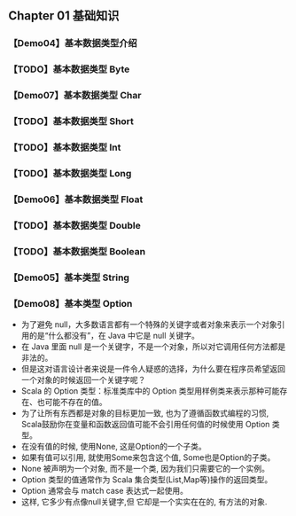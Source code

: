 ## Chapter 01 基础知识

### 【Demo04】基本数据类型介绍

### 【TODO】基本数据类型 Byte

### 【Demo07】基本数据类型 Char

### 【TODO】基本数据类型 Short

### 【TODO】基本数据类型 Int

### 【TODO】基本数据类型 Long

### 【Demo06】基本数据类型 Float

### 【TODO】基本数据类型 Double

### 【TODO】基本数据类型 Boolean

### 【Demo05】基本类型 String

### 【Demo08】基本类型 Option

- 为了避免 null，大多数语言都有一个特殊的关键字或者对象来表示一个对象引用的是“什么都没有”，在 Java 中它是 null 关键字。
- 在 Java 里面 null 是一个关键字，不是一个对象，所以对它调用任何方法都是非法的。
- 但是这对语言设计者来说是一件令人疑惑的选择，为什么要在程序员希望返回一个对象的时候返回一个关键字呢？
- Scala 的 Option 类型：标准类库中的 Option 类型用样例类来表示那种可能存在、也可能不存在的值。
- 为了让所有东西都是对象的目标更加一致, 也为了遵循函数式编程的习惯, Scala鼓励你在变量和函数返回值可能不会引用任何值的时候使用 Option 类型。
- 在没有值的时候, 使用None, 这是Option的一个子类。
- 如果有值可以引用, 就使用Some来包含这个值, Some也是Option的子类。
- None 被声明为一个对象, 而不是一个类, 因为我们只需要它的一个实例。
- Option 类型的值通常作为 Scala 集合类型(List,Map等)操作的返回类型。
- Option 通常会与 match case 表达式一起使用。
- 这样, 它多少有点像null关键字,但 它却是一个实实在在的, 有方法的对象.